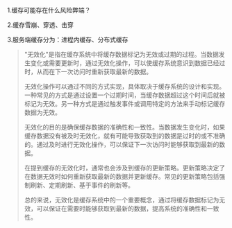 1.缓存可能存在什么风险弊端？ 

2.缓存雪崩、穿透、击穿

3.服务端缓存分为：进程内缓存、分布式缓存









> "无效化"是指在缓存系统中将缓存数据标记为无效或过期的过程。当数据发生变化或需要更新时，通过无效化操作，可以使缓存系统意识到数据已经过时，从而在下一次访问时重新获取最新的数据。
>
> 无效化操作可以通过不同的方式实现，具体取决于缓存系统的设计和实现。一种常见的方式是通过设置一个过期时间，当缓存数据超过这个时间后就被标记为无效。另一种方式是通过触发事件或调用特定的方法来手动标记缓存数据为无效。
>
> 无效化的目的是确保缓存数据的准确性和一致性。当数据发生变化时，如果缓存数据没有被及时无效化，就有可能导致获取到的数据是过时的或不准确的。通过及时进行无效化操作，可以保证下一次访问时能够获取到最新的数据。
>
> 在提到缓存的无效化时，通常也会涉及到缓存的更新策略。更新策略决定了在数据无效时如何重新获取最新的数据并更新缓存。常见的更新策略包括强制刷新、定期刷新、基于事件的刷新等。
>
> 总的来说，无效化是缓存系统中的一个重要概念，通过将缓存数据标记为无效，可以保证在需要时能够获取到最新的数据，提高系统的准确性和一致性。